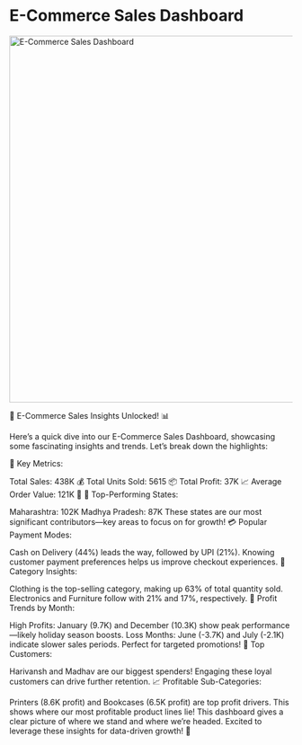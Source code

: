 # E-Commerce Sales Dashboard

<img width="653" alt="E-Commerce Sales Dashboard" src="https://github.com/user-attachments/assets/be5fad59-da88-485f-9b35-ef87785ac241">



🚀 E-Commerce Sales Insights Unlocked! 📊

Here’s a quick dive into our E-Commerce Sales Dashboard, showcasing some fascinating insights and trends. Let’s break down the highlights:

🌟 Key Metrics:

Total Sales: 438K 💰
Total Units Sold: 5615 📦
Total Profit: 37K 📈
Average Order Value: 121K 🛒
📍 Top-Performing States:

Maharashtra: 102K
Madhya Pradesh: 87K
These states are our most significant contributors—key areas to focus on for growth!
💳 Popular Payment Modes:

Cash on Delivery (44%) leads the way, followed by UPI (21%). Knowing customer payment preferences helps us improve checkout experiences.
🛒 Category Insights:

Clothing is the top-selling category, making up 63% of total quantity sold. Electronics and Furniture follow with 21% and 17%, respectively.
📅 Profit Trends by Month:

High Profits: January (9.7K) and December (10.3K) show peak performance—likely holiday season boosts.
Loss Months: June (-3.7K) and July (-2.1K) indicate slower sales periods. Perfect for targeted promotions!
👥 Top Customers:

Harivansh and Madhav are our biggest spenders! Engaging these loyal customers can drive further retention.
📈 Profitable Sub-Categories:

Printers (8.6K profit) and Bookcases (6.5K profit) are top profit drivers. This shows where our most profitable product lines lie!
This dashboard gives a clear picture of where we stand and where we’re headed. Excited to leverage these insights for data-driven growth! 💪

